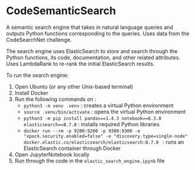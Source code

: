 # CodeSemanticSearch
A semantic search engine that takes in natural language queries and outputs Python functions corresponding to the queries. Uses data from the CodeSearchNet challenge.

The search engine uses ElasticSearch to store and search through the Python functions, its code, documentation, and other related attributes. Uses LambdaRank to re-rank the initial ElasticSearch results.

To run the search engine:
1) Open Ubuntu (or any other Unix-based terminal)
2) Install Docker
3) Run the following commands on :
   - `python3 -m venv .venv` : creates a virtual Python environment
   - `source .venv/bin/activate` : opens the virtual Python environment
   - `python3 -m pip install pandas==1.4.3 notebook==6.3.0 elasticsearch==8.7.0` : installs required Python libraries
   - `docker run --rm -p 9200:9200 -p 9300:9300 -e "xpack.security.enabled=false" -e "discovery.type=single-node" docker.elastic.co/elasticsearch/elasticsearch:8.7.0 ` : runs an ElasticSearch container through Docker
4) Open JupyterNotebook locally
5) Run through the code in the `elastic_search_engine.ipynb` file
